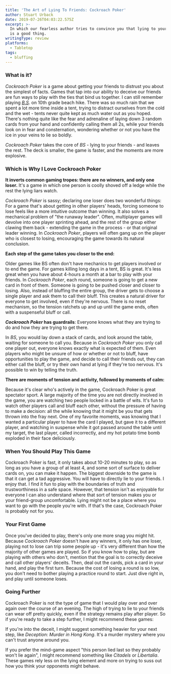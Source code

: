 ```yaml
---
title: 'The Art of Lying To Friends: Cockroach Poker'
author: Stuart Urback
date: 2019-07-26T04:03:22.575Z
excerpt: >-
  In which our fearless author tries to convince you that lying to your friends
  is a good thing.
writingType: review
platforms:
  - Tabletop
tags:
  - bluffing
---
```

### What is it?

_Cockroach Poker_ is a game about getting your friends to distrust you about the simplest of facts. Games that tap into our ability to deceive our friends are fun ways to play with the ties that bind us together.  I can still remember playing _[B.S](https://gamerules.com/rules/bullshit-card-game/)_. on 10th grade beach hike.  There was so much rain that we spent a lot more time inside a tent, trying to distract ourselves from the cold and the wet - tents never quite kept as much water out as you hoped. There's nothing quite like the fear and adrenaline of laying down 3 random cards from your hand and confidently calling them all 2s, while your friends look on in fear and consternation, wondering whether or not you have the ice in your veins to lie so boldly. 

_Cockroach Poker_ takes the core of _BS_ - lying to your friends - and leaves the rest.  The deck is smaller, the game is faster, and the moments are more explosive. 

### Which is Why I Love Cockroach Poker

**It inverts common gaming tropes: there are no winners, and only one loser.** It's a game in which one person is coolly shoved off a ledge while the rest the lying liars watch. 

_Cockroach Poker_ is sassy; declaring one loser does two wonderful things:    For a game that's about getting in other players' heads, forcing someone to lose feels like a more intuitive outcome than winning.  It also solves a mechanical problem of "the runaway leader".  Often, multiplayer games will devolve into one player sprinting ahead, and the rest of the group either clawing them back - extending the game in the process - or that original leader winning.  In _Cockroach Poker_, players will often gang up on the player who is closest to losing, encouraging the game towards its natural conclusion. 

**Each step of the game takes you closer to the end:**

Older games like BS often don't have mechanics to get players involved or to end the game.  For games killing long days in a tent, BS is great.  It's less great when you have about 4-hours a month at a bar to play with your friends.  In _Cockroach Poker_, each round, someone is going to get a new card in front of them.  Someone is going to be pushed closer and closer to losing.  Also, instead of bluffing the entire group, the driver gets to choose a single player and ask them to call their bluff. This creates a natural driver for everyone to get involved, even if they're nervous.  There is no reset mechanism, so the tension ratchets up and up until the game ends, often with a suspenseful bluff or call. 

**_Cockroach Poker_ has guardrails**: Everyone knows what they are trying to do and how they are trying to get there.  

In _BS_, you would lay down a stack of cards, and look around the table, waiting for someone to call you.  Because in _Cockroach Poker_ you only call one player out, everyone knows exactly what is expected of them.  Even players who might be unsure of how or whether or not to bluff, have opportunities to play the game, and decide to call their friends out, they can either call the bluff, or try their own hand at lying if they're too nervous.  It's possible to win by telling the truth.  

**There are moments of tension and activity, followed by moments of calm:**

Because it's clear who's actively in the game, Cockroach Poker is great spectator sport.  A large majority of the time you are not directly involved in the game, you are watching two people locked in a battle of wits. It's fun to watch other players call and bluff each other, without the pressure of having to make a decision: all the while knowing that it might be you that gets thrown into the fray next.  One of my favorite moments, was knowing that I wanted a particular player to have the card I played, but gave it to a different player, and watching in suspense while it got passed around the table until my target, the last player, called incorrectly, and my hot potato time bomb exploded in their face deliciously.  

### When You Should Play This Game

Cockroach Poker is fast, it only takes about 10-20 minutes to play, so as long as you have a group of at least 4, and some sort of surface to deliver cards on, you can make it happen.  The biggest downside to the game is that it can get a tad aggressive.  You will have to directly lie to your friends.  I enjoy that.  I  find it fun to play with the boundaries of truth and trustworthiness in a safe space. However, that tension isn't as enjoyable for everyone I can also understand where that sort of tension makes you or your friend-group uncomfortable.  Lying might not be a place where you want to go with the people you're with.  If that's the case, Cockroach Poker is probably not for you.  

### Your First Game

Once you've decided to play, there's only one more snag you might hit.  Because _Cockroach Poker_ doesn't have any winners, it only has one loser, playing not to lose can trip some people up - it's very different than how the majority of other games are played.  So if you know how to play, but are playing with others who don't, mention that the goal is to correctly deceive and call other players' deceits. Then, deal out the cards, pick a card in your hand, and play the first turn.  Because the cost of losing a round is so low, you don't need to bother playing a practice round to start.  Just dive right in, and play until someone loses.

### Going Further

Cockroach Poker is not the type of game that I would play over and over again over the course of an evening.  The high of trying to lie to your friends can wear off pretty quickly, even if the strategy remains play after player. So if you're ready to take a step further, I might recommend these games: 

If you're into the deceit, I might suggest something heavier for your next step, like _Deception: Murder in Hong Kong_.  It's a murder mystery where you can't trust anyone around you.  

If you prefer the mind-game aspect "this person lied last so they probably won't lie again", I might recommend something like _Citadels_ or _Libertalia_.  These games rely less on the lying element and more on trying to suss out how you think your opponents might behave.
